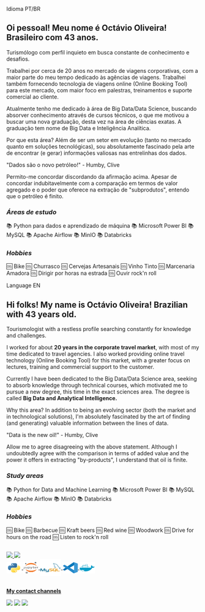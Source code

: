 Idioma PT/BR

## Oi pessoal! Meu nome é Octávio Oliveira! Brasileiro com 43 anos.

Turismólogo com perfil inquieto em busca constante de conhecimento e desafios.

Trabalhei por cerca de 20 anos no mercado de viagens corporativas, com a maior parte do meu tempo dedicado às agências de viagens. Trabalhei também fornecendo tecnologia de viagens online (Online Booking Tool) para este mercado, com maior foco em palestras, treinamentos e suporte comercial ao cliente.

Atualmente tenho me dedicado à área de Big Data/Data Science, buscando absorver conhecimento através de cursos técnicos, o que me motivou a buscar uma nova graduação, desta vez na área de ciências exatas. A graduação tem nome de Big Data e Inteligência Analítica.

Por que esta área? Além de ser um setor em evolução (tanto no mercado quanto em soluções tecnológicas), sou absolutamente fascinado pela arte de encontrar (e gerar) informações valiosas nas entrelinhas dos dados.

"Dados são o novo petróleo!" - Humby, Clive

Permito-me concordar discordando da afirmação acima. Apesar de concordar indubitavelmente com a comparação em termos de valor agregado e o poder que oferece na extração de "subprodutos", entendo que o petróleo é finito.

### <i> Áreas de estudo </i>
📚 Python para dados e aprendizado de máquina 
📚 Microsoft Power BI 
📚 MySQL 
📚 Apache Airflow 
📚 MinIO
📚 Databricks

### <i> Hobbies </i>
🆒 Bike 
🆒 Churrasco 
🆒 Cervejas Artesanais 
🆒 Vinho Tinto 
🆒 Marcenaria Amadora
🆒 Dirigir por horas na estrada 
🆒 Ouvir rock'n roll

Language EN

## Hi folks! My name is Octávio Oliveira! Brazilian with 43 years old.

Tourismologist with a restless profile searching constantly for knowledge and challenges.

I worked for about <b>20 years in the corporate travel market</b>, with most of my time dedicated to travel agencies. I also worked providing online travel technology (Online Booking Tool) for this market, with a greater focus on lectures, training and commercial support to the customer.

Currently I have been dedicated to the Big Data/Data Science area, seeking to absorb knowledge through technical courses, which motivated me to pursue a new degree, this time in the exact sciences area. The degree is called <b>Big Data and Analytical Intelligence.</b>

Why this area? In addition to being an evolving sector (both the market and in technological solutions), I'm absolutely fascinated by the art of finding (and generating) valuable information between the lines of data.

"Data is the new oil!" - Humby, Clive

Allow me to agree disagreeing with the above statement. Although I undoubtedly agree with the comparison in terms of added value and the power it offers in extracting "by-products", I understand that oil is finite.

### <i> Study areas </i>

📚 Python for Data and Machine Learning
📚 Microsoft Power BI
📚 MySQL
📚 Apache Airflow
📚 MinIO
📚 Databricks

### <i> Hobbies </i>

🆒 Bike
🆒 Barbecue
🆒 Kraft beers
🆒 Red wine
🆒 Woodwork
🆒 Drive for hours on the road
🆒 Listen to rock'n roll

##

<div>
  <a href="https://github.com/OctavioBigData">
  <img height="180em" src="https://github-readme-stats.vercel.app/api?username=octaviobigdata&show_icons=true&theme=dark&include_all_commits=true&count_private=true"/>
  <img height="180em" src="https://github-readme-stats.vercel.app/api/top-langs/?username=octaviobigdata&layout=compact&langs_count=16&theme=dark"/>
</div>
  
<div>
  <img align="center" alt="Oct-Python" height="30" width="40" src="https://raw.githubusercontent.com/devicons/devicon/master/icons/python/python-original.svg">
  <img align="center" alt="Oct-Jupyter" height="30" width="40" src="https://raw.githubusercontent.com/devicons/devicon/master/icons/jupyter/jupyter-original-wordmark.svg">
  <img align="center" alt="Oct-MySQL" height="45" width="55" src="https://raw.githubusercontent.com/devicons/devicon/master/icons/mysql/mysql-original-wordmark.svg">
  <img align="center" alt="Oct-VSCode" height="30" width="40" src="https://raw.githubusercontent.com/devicons/devicon/master/icons/vscode/vscode-original.svg">
  <img align="center" alt="Oct-Docker" height="30" width="40" src="https://raw.githubusercontent.com/devicons/devicon/master/icons/docker/docker-plain.svg">
 </div>
  
##

  <b>My contact channels</b>
  
<div>
  <a href="https://www.linkedin.com/in/octavio-oliveira-56974178" target="_blank"><img src="https://img.shields.io/badge/-LinkedIn-%230077B5?style=for-the-badge&logo=linkedin&logocolor=white" target="_blank"></a>
  <a href="mailto:octavio.bigdata@outlook.com" target="_blank"> <img src="https://img.shields.io/badge/Microsoft_Outlook-0078D4?style=for-the-badge&logo=microsoft-outlook&logoColor=white" target="_blank"></a>
  <a href="https://instagram.com/oliveira_oct78" target="_blank"> <img src="https://img.shields.io/badge/Instagram-E4405F?style=for-the-badge&logo=instagram&logoColor=white" target="_blank"></a>
</div>
